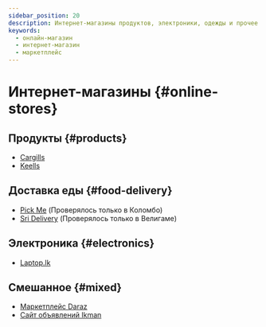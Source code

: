 ```yaml
---
sidebar_position: 20
description: Интернет-магазины продуктов, электроники, одежды и прочее
keywords:
  - онлайн-магазин
  - интернет-магазин
  - маркетплейс
---
```


# Интернет-магазины {#online-stores}

## Продукты {#products}

- [Cargills](https://cargillsonline.com/Web/Index)
- [Keells](https://www.keellssuper.com/home)

## Доставка еды {#food-delivery}

- [Pick Me](https://pickme.lk/) (Проверялось только в Коломбо)
- [Sri Delivery](https://www.sridelivery.com/) (Проверялось только в Велигаме)

## Электроника {#electronics}

- [Laptop.lk](https://www.laptop.lk/)

## Смешанное {#mixed}

- [Маркетплейс Daraz](https://www.daraz.lk/)
- [Сайт объявлений Ikman](https://ikman.lk/en)
